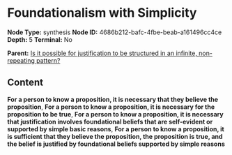# Foundationalism with Simplicity

**Node Type:** synthesis
**Node ID:** 4686b212-bafc-4fbe-beab-a161496cc4ce
**Depth:** 5
**Terminal:** No

**Parent:** [Is it possible for justification to be structured in an infinite, non-repeating pattern?](is-it-possible-for-justification-to-be-structured-in-an-infinite-non-repeating-pattern-antithesis-86c4ea7b-1e81-46eb-90a1-154e2d56bce1.md)

## Content

**For a person to know a proposition, it is necessary that they believe the proposition**, **For a person to know a proposition, it is necessary for the proposition to be true**, **For a person to know a proposition, it is necessary that justification involves foundational beliefs that are self-evident or supported by simple basic reasons**, **For a person to know a proposition, it is sufficient that they believe the proposition, the proposition is true, and the belief is justified by foundational beliefs supported by simple reasons**
